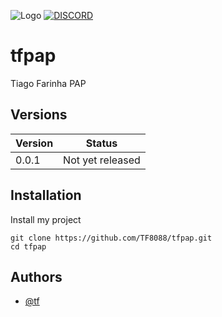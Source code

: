 ![Logo](https://media.discordapp.net/attachments/952673270321258539/989088557752791040/signature_1.png)
[![DISCORD](https://img.shields.io/discord/786707913619406858)](https://discord.gg/mf7h2pjR)

# tfpap
Tiago Farinha PAP 

## Versions

| Version             | Status                                                               |
| ----------------- | ------------------------------------------------------------------ |
| 0.0.1 | Not yet released |

## Installation

Install my project

```
git clone https://github.com/TF8088/tfpap.git
cd tfpap
```

## Authors

- [@tf](https://github.com/TF8088)

